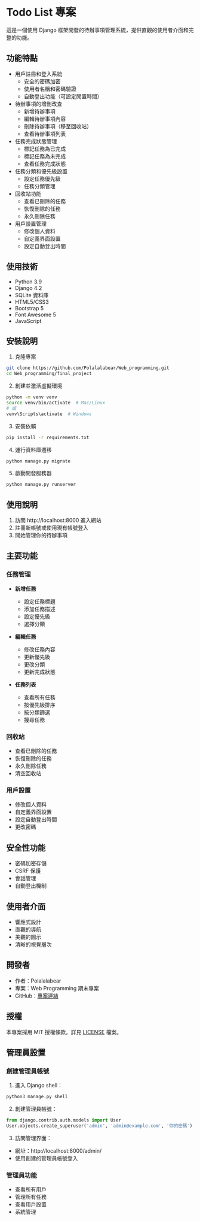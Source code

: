 # Todo List 專案

這是一個使用 Django 框架開發的待辦事項管理系統，提供直觀的使用者介面和完整的功能。

## 功能特點

- 用戶註冊和登入系統
  - 安全的密碼加密
  - 使用者名稱和密碼驗證
  - 自動登出功能（可設定閒置時間）
- 待辦事項的增刪改查
  - 新增待辦事項
  - 編輯待辦事項內容
  - 刪除待辦事項（移至回收站）
  - 查看待辦事項列表
- 任務完成狀態管理
  - 標記任務為已完成
  - 標記任務為未完成
  - 查看任務完成狀態
- 任務分類和優先級設置
  - 設定任務優先級
  - 任務分類管理
- 回收站功能
  - 查看已刪除的任務
  - 恢復刪除的任務
  - 永久刪除任務
- 用戶設置管理
  - 修改個人資料
  - 自定義界面設置
  - 設定自動登出時間

## 使用技術

- Python 3.9
- Django 4.2
- SQLite 資料庫
- HTML5/CSS3
- Bootstrap 5
- Font Awesome 5
- JavaScript

## 安裝說明

1. 克隆專案
```bash
git clone https://github.com/Polalalabear/Web_programming.git
cd Web_programming/final_project
```

2. 創建並激活虛擬環境
```bash
python -m venv venv
source venv/bin/activate  # Mac/Linux
# 或
venv\Scripts\activate  # Windows
```

3. 安裝依賴
```bash
pip install -r requirements.txt
```

4. 運行資料庫遷移
```bash
python manage.py migrate
```

5. 啟動開發服務器
```bash
python manage.py runserver
```

## 使用說明

1. 訪問 http://localhost:8000 進入網站
2. 註冊新帳號或使用現有帳號登入
3. 開始管理你的待辦事項

## 主要功能

### 任務管理
- **新增任務**
  - 設定任務標題
  - 添加任務描述
  - 設定優先級
  - 選擇分類

- **編輯任務**
  - 修改任務內容
  - 更新優先級
  - 更改分類
  - 更新完成狀態

- **任務列表**
  - 查看所有任務
  - 按優先級排序
  - 按分類篩選
  - 搜尋任務

### 回收站
- 查看已刪除的任務
- 恢復刪除的任務
- 永久刪除任務
- 清空回收站

### 用戶設置
- 修改個人資料
- 自定義界面設置
- 設定自動登出時間
- 更改密碼

## 安全性功能
- 密碼加密存儲
- CSRF 保護
- 會話管理
- 自動登出機制

## 使用者介面
- 響應式設計
- 直觀的導航
- 美觀的圖示
- 清晰的視覺層次

## 開發者

- 作者：Polalalabear
- 專案：Web Programming 期末專案
- GitHub：[專案連結](https://github.com/Polalalabear/Web_programming/tree/main/final_project)

## 授權

本專案採用 MIT 授權條款。詳見 [LICENSE](LICENSE) 檔案。

## 管理員設置

### 創建管理員帳號
1. 進入 Django shell：
```bash
python3 manage.py shell
```

2. 創建管理員帳號：
```python
from django.contrib.auth.models import User
User.objects.create_superuser('admin', 'admin@example.com', '你的密碼')
```

3. 訪問管理界面：
- 網址：http://localhost:8000/admin/
- 使用創建的管理員帳號登入

### 管理員功能
- 查看所有用戶
- 管理所有任務
- 查看用戶設置
- 系統管理 